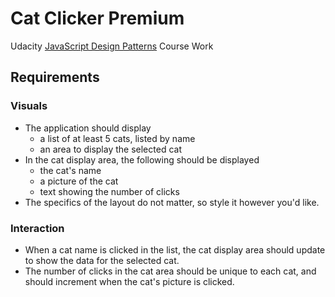 # Cat Clicker Premium
Udacity [JavaScript Design Patterns](https://www.udacity.com/course/javascript-design-patterns--ud989) Course Work

## Requirements

### Visuals
- The application should display
  - a list of at least 5 cats, listed by name
  - an area to display the selected cat
- In the cat display area, the following should be displayed
  - the cat's name
  - a picture of the cat
  - text showing the number of clicks
- The specifics of the layout do not matter, so style it however you'd like.

### Interaction
- When a cat name is clicked in the list, the cat display area should update to show the data for the selected cat.
- The number of clicks in the cat area should be unique to each cat, and should increment when the cat's picture is clicked.

